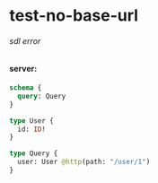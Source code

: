 # test-no-base-url

###### sdl error

#### server:

```graphql
schema {
  query: Query
}

type User {
  id: ID!
}

type Query {
  user: User @http(path: "/user/1")
}
```
